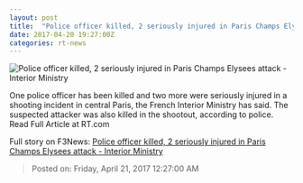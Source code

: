 ```yaml
---
layout: post
title:  "Police officer killed, 2 seriously injured in Paris Champs Elysees attack - Interior Ministry"
date: 2017-04-20 19:27:00Z
categories: rt-news
---
```


![Police officer killed, 2 seriously injured in Paris Champs Elysees attack - Interior Ministry](https://img.rt.com/files/2017.04/article/58f91573c4618874358b4639.jpg)

One police officer has been killed and two more were seriously injured in a shooting incident in central Paris, the French Interior Ministry has said. The suspected attacker was also killed in the shootout, according to police. Read Full Article at RT.com


Full story on F3News: [Police officer killed, 2 seriously injured in Paris Champs Elysees attack - Interior Ministry](http://www.f3nws.com/n/QZvQBD)

> Posted on: Friday, April 21, 2017 12:27:00 AM
